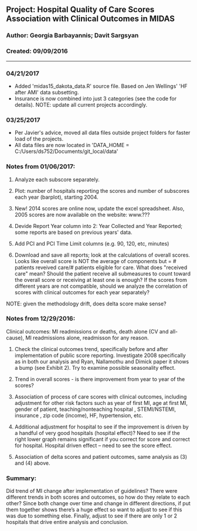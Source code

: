 ##  Project: Hospital Quality of Care Scores Association with Clinical Outcomes in MIDAS       
### Author: Georgia Barbayannis; Davit Sargsyan   
### Created: 09/09/2016   

---

### 04/21/2017

* Added 'midas15_dakota_data.R' source file. Based on Jen Wellings' 'HF after AMI' data subsetting.
* Insurance is now combined into just 3 categories (see the code for details). NOTE: update all current projects accordingly.

### 03/25/2017   

* Per Javier's advice, moved all data files outside project folders for faster load of the projects. 
* All data files are now located in 'DATA_HOME = C:/Users/ds752/Documents/git_local/data'

### Notes from 01/06/2017:

1. Analyze each subscore separately.

2. Plot: number of hospitals reporting the scores and number of subscores each year (barplot), starting 2004.

3. New! 2014 scores are online now, update the excel spreadsheet. Also, 2005 scores are now available on the website:
www.???

4. Devide Report Year column into 2: Year Collected and Year Reported; some reports are based on previous years' data.

5. Add PCI and PCI Time Limit columns (e.g. 90, 120, etc, minutes)

6. Download and save all reports; look at the calculations of overall scores. Looks like overall score is NOT the average of components but = # patients reveived care/# patients eligible for care. What does "received care" mean? Should the patient receive all submeasures to count toward the overall score or receiving at least one is enough? If the scores from different years are not compatible, should we analyze the correlation of scores with clinical outcomes for each year separately?

NOTE: given the methodology drift, does delta score make sense?

### Notes from 12/29/2016:

Clinical outcomes: MI readmissions or deaths, death alone (CV and all-cause), MI readmissions alone, readmisson for any reason.

1. Check the clinical outcomes trend, specifically before and after implementation of public score reporting. Investigate 2008 specifically as in both our analysis and Ryan, Nallamothu and Dimick paper it shows a bump (see Exhibit 2). Try to examine possible seasonality effect. 

2. Trend in overall scores - is there improvement from year to year of the scores?

3. Association of process of care scores with clinical outcomes, including adjustment for other risk factors such as year of first MI, age at first MI, gender of patient, teaching/nonteaching hospital , STEMI/NSTEMI, insurance , zip code (income), HF, hypertension, etc.

4. Additional adjustment for hospital to see if the improvement is driven by a handful of very good hospitals (hospital effect)? Need to see if the right lower graph remains significant if you correct for score and correct for hospital. Hospital driven effect – need to see the score effect. 

5. Association of delta scores and patient outcomes, same analysis as (3) and (4) above.

### Summary: 

Did trend of MI change after implementation of guidelines? There were different trends in both scores and outcomes, so how do they relate to each other? Since both change over time and change in different directions, if put them together shows there’s a huge effect so want to adjust to see if this was due to something else. Finally, adjust to see if there are only 1 or 2 hospitals that drive entire analysis and conclusion.